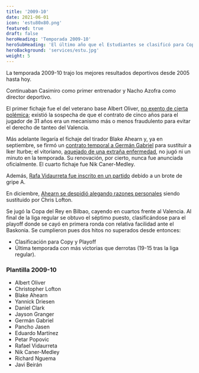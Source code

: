 ```yaml
---
title: '2009-10'
date: 2021-06-01
icon: 'estu80x80.png'
featured: true
draft: false
heroHeading: 'Temporada 2009-10'
heroSubHeading: 'El último año que el Estudiantes se clasificó para Copa y Playoff'
heroBackground: 'services/estu.jpg'
weight: 5
---
```


La temporada 2009-10 trajo los mejores resultados deportivos desde 2005 hasta hoy.

Continuaban Casimiro como primer entrenador y Nacho Azofra como director deportivo.

El primer fichaje fue el del veterano base Albert Oliver, [no exento de cierta polémica](https://www.marca.com/2009/07/22/baloncesto/acb/1248263318.html); existió la sospecha de que el contrato de cinco años para el jugador de 31 años era un mecanismo más o menos fraudulento para evitar el derecho de tanteo del Valencia.

Más adelante llegaría el fichaje del tirador Blake Ahearn y, ya en septiembre, se firmó un [contrato temporal a Germán Gabriel](https://www.movistarestudiantes.com/prensa/noticias/german-gabriel-vuelve-a-estudiantes/) para sustituir a Iker Iturbe; el vitoriano, [aquejado de una extraña enfermedad](https://baskonia.elcorreo.com/noticias/2010-05-21/garrapata-tiene-culpa-20100521.html), no jugó ni un minuto en la temporada. Su renovación, por cierto, nunca fue anunciada oficialmente. El cuarto fichaje fue Nik Caner-Medley.

Además, [Rafa Vidaurreta fue inscrito en un partido](https://www.marca.com/2009/10/13/baloncesto/acb/1255461559.html) debido a un brote de gripe A.

En diciembre, [Ahearn se despidió alegando razones personales](https://www.marca.com/2009/12/20/baloncesto/acb/1261318676.html) siendo sustituido por Chris Lofton.

Se jugó la Copa del Rey en Bilbao, cayendo en cuartos frente al Valencia. Al final de la liga regular se obtuvo el séptimo puesto, clasificándose para el playoff donde se cayó en primera ronda con relativa facilidad ante el Baskonia. Se cumplieron pues dos hitos no superados desde entonces:

* Clasificación para Copy y Playoff
* Última temporada con más victorias que derrotas (19-15 tras la liga regular).

### Plantilla 2009-10

- Albert Oliver
- Christopher Lofton
- Blake Ahearn
- Yannick Driesen
- Daniel Clark
- Jayson Granger
- Germán Gabriel
- Pancho Jasen
- Eduardo Martínez
- Petar Popovic
- Rafael Vidaurreta
- Nik Caner-Medley
- Richard Nguema
- Javi Beirán
